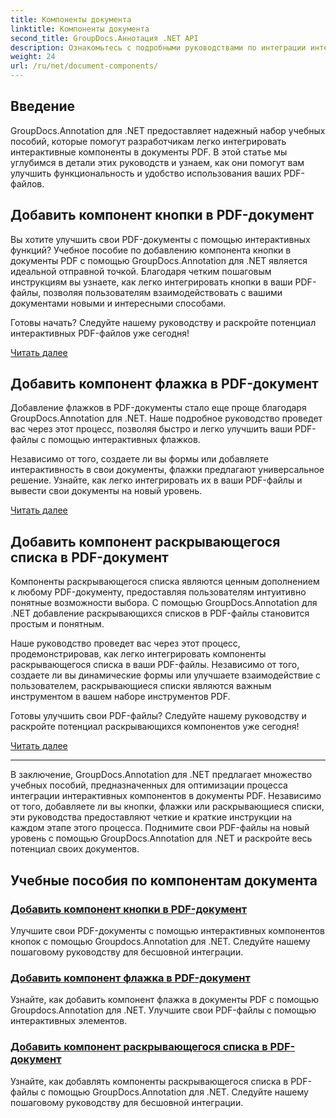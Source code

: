 ```yaml
---
title: Компоненты документа
linktitle: Компоненты документа
second_title: GroupDocs.Аннотация .NET API
description: Ознакомьтесь с подробными руководствами по интеграции интерактивных компонентов, таких как кнопки, флажки и раскрывающиеся списки, в PDF-документы с помощью GroupDocs.Annotation .NET.
weight: 24
url: /ru/net/document-components/
---
```

## Введение

GroupDocs.Annotation для .NET предоставляет надежный набор учебных пособий, которые помогут разработчикам легко интегрировать интерактивные компоненты в документы PDF. В этой статье мы углубимся в детали этих руководств и узнаем, как они помогут вам улучшить функциональность и удобство использования ваших PDF-файлов.

## Добавить компонент кнопки в PDF-документ

Вы хотите улучшить свои PDF-документы с помощью интерактивных функций? Учебное пособие по добавлению компонента кнопки в документы PDF с помощью GroupDocs.Annotation для .NET является идеальной отправной точкой. Благодаря четким пошаговым инструкциям вы узнаете, как легко интегрировать кнопки в ваши PDF-файлы, позволяя пользователям взаимодействовать с вашими документами новыми и интересными способами.

Готовы начать? Следуйте нашему руководству и раскройте потенциал интерактивных PDF-файлов уже сегодня!

[Читать далее](./add-button-component-to-pdf/)

## Добавить компонент флажка в PDF-документ

Добавление флажков в PDF-документы стало еще проще благодаря GroupDocs.Annotation для .NET. Наше подробное руководство проведет вас через этот процесс, позволяя быстро и легко улучшить ваши PDF-файлы с помощью интерактивных флажков.

Независимо от того, создаете ли вы формы или добавляете интерактивность в свои документы, флажки предлагают универсальное решение. Узнайте, как легко интегрировать их в ваши PDF-файлы и вывести свои документы на новый уровень.

[Читать далее](./add-checkbox-component-to-pdf/)

## Добавить компонент раскрывающегося списка в PDF-документ

Компоненты раскрывающегося списка являются ценным дополнением к любому PDF-документу, предоставляя пользователям интуитивно понятные возможности выбора. С помощью GroupDocs.Annotation для .NET добавление раскрывающихся списков в PDF-файлы становится простым и понятным.

Наше руководство проведет вас через этот процесс, продемонстрировав, как легко интегрировать компоненты раскрывающегося списка в ваши PDF-файлы. Независимо от того, создаете ли вы динамические формы или улучшаете взаимодействие с пользователем, раскрывающиеся списки являются важным инструментом в вашем наборе инструментов PDF.

Готовы улучшить свои PDF-файлы? Следуйте нашему руководству и раскройте потенциал раскрывающихся компонентов уже сегодня!

[Читать далее](./add-dropdown-component-to-pdf/)

---

В заключение, GroupDocs.Annotation для .NET предлагает множество учебных пособий, предназначенных для оптимизации процесса интеграции интерактивных компонентов в документы PDF. Независимо от того, добавляете ли вы кнопки, флажки или раскрывающиеся списки, эти руководства предоставляют четкие и краткие инструкции на каждом этапе этого процесса. Поднимите свои PDF-файлы на новый уровень с помощью GroupDocs.Annotation для .NET и раскройте весь потенциал своих документов.
## Учебные пособия по компонентам документа
### [Добавить компонент кнопки в PDF-документ](./add-button-component-to-pdf/)
Улучшите свои PDF-документы с помощью интерактивных компонентов кнопок с помощью Groupdocs.Annotation для .NET. Следуйте нашему пошаговому руководству для бесшовной интеграции.
### [Добавить компонент флажка в PDF-документ](./add-checkbox-component-to-pdf/)
Узнайте, как добавить компонент флажка в документы PDF с помощью Groupdocs.Annotation для .NET. Улучшите свои PDF-файлы с помощью интерактивных элементов.
### [Добавить компонент раскрывающегося списка в PDF-документ](./add-dropdown-component-to-pdf/)
Узнайте, как добавлять компоненты раскрывающегося списка в PDF-файлы с помощью GroupDocs.Annotation для .NET. Следуйте нашему пошаговому руководству для бесшовной интеграции.